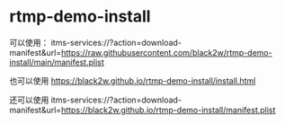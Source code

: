 # rtmp-demo-install
可以使用：
itms-services://?action=download-manifest&url=https://raw.githubusercontent.com/black2w/rtmp-demo-install/main/manifest.plist

也可以使用
https://black2w.github.io/rtmp-demo-install/install.html

还可以使用
itms-services://?action=download-manifest&url=https://black2w.github.io/rtmp-demo-install/manifest.plist